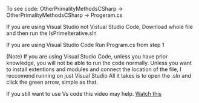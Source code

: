To see code: OtherPrimalityMethodsCSharp -> OtherPrimalityMethodsCSharp -> Progeram.cs

If you are using Visual Studio not Vistual Studio Code, Download whole file and then run the IsPrimeIterative.sln

If you are using Visual Studio Code Run Program.cs from step 1


(Note) If you are using Visual Studio Code, unless you have prior knowledge, you will not be able to run the code normally. 
Unless you want to install extentions and modules and connect the location of the file, I reccomend running on just Visual Studio 
All it takes is to open the .sln and click the green arrow, simple as that.

If you still want to use Vs code this video may help.
[Watch this](https://www.youtube.com/watch?v=DAsyjpqhDp4&t=79s&ab_channel=TravisMedia)

